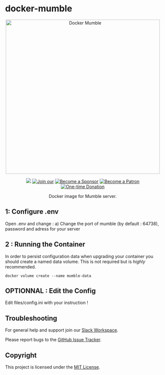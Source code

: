 docker-mumble
=============


<p align="center">
    <img src="docker-mumble.png" alt="Docker Mumble" width="500">
<p>

<p align="center">
  <a href="http://microbadger.com/#/images/phlak/mumble" alt="Microbadger"><img src="https://images.microbadger.com/badges/image/phlak/mumble.svg"></a>
  <a href="https://join.slack.com/t/phlaknet/shared_invite/enQtNzk0ODkwMDA2MDg0LWI4NDAyZGRlMWEyMWNhZmJmZjgzM2Y2YTdhNmZlYzc3OGNjZWU5MDNkMTcwMWQ5OGI5ODFmMjI5OWVkZTliN2M"><img src="https://img.shields.io/badge/Join_our-Slack-611f69.svg" alt="Join our"></a>
  <a href="https://github.com/users/PHLAK/sponsorship"><img src="https://img.shields.io/badge/Become_a-Sponsor-cc4195.svg" alt="Become a Sponsor"></a>
  <a href="https://patreon.com/PHLAK"><img src="https://img.shields.io/badge/Become_a-Patron-e7513b.svg" alt="Become a Patron"></a>
  <a href="https://paypal.me/ChrisKankiewicz"><img src="https://img.shields.io/badge/Make_a-Donation-006bb6.svg" alt="One-time Donation"></a>
</p>


<p align="center">
  Docker image for Mumble server.
</p>

1: Configure .env
---------------------
Open .env and change :
a) Change the port of mumble (by default : 64738), password and adress for your server


2 : Running the Container
---------------------

In order to persist configuration data when upgrading your container you should create a named data
volume. This is not required but is _highly_ recommended.

    docker volume create --name mumble-data

OPTIONNAL : Edit the Config
---------------
Edit files/config.ini with your instruction !

Troubleshooting
---------------

For general help and support join our [Slack Workspace](https://join.slack.com/t/phlaknet/shared_invite/enQtNzk0ODkwMDA2MDg0LWI4NDAyZGRlMWEyMWNhZmJmZjgzM2Y2YTdhNmZlYzc3OGNjZWU5MDNkMTcwMWQ5OGI5ODFmMjI5OWVkZTliN2M).

Please report bugs to the [GitHub Issue Tracker](https://github.com/PHLAK/docker-mumble/issues).

Copyright
---------

This project is licensed under the [MIT License](https://github.com/PHLAK/docker-mumble/blob/master/LICENSE).
